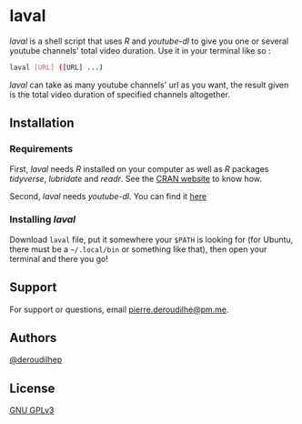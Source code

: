 # laval

*laval* is a shell script that uses *R* and *youtube-dl* to give you one or several youtube channels' total video duration. Use it in your terminal like so :

```bash
laval [URL] ([URL] ...)
```

*laval* can take as many youtube channels' url as you want, the result given is the total video duration of specified channels altogether. 

## Installation

### Requirements

First, *laval* needs *R* installed on your computer as well as *R* packages *tidyverse*, *lubridate* and *readr*. See the [CRAN website](https://cran.r-project.org/) to know how.

Second, *laval* needs *youtube-dl*. You can find it [here](https://github.com/ytdl-org/youtube-dl/)

### Installing *laval*

Download `laval` file, put it somewhere your `$PATH` is looking for (for Ubuntu, there must be a `~/.local/bin` or something like that), then open your terminal and there you go! 

## Support

For support or questions, email pierre.deroudilhe@pm.me.

## Authors

[@deroudilhep](https://www.github.com/deroudilhep)

## License

[GNU GPLv3](https://choosealicense.com/licenses/gpl-3.0/)
